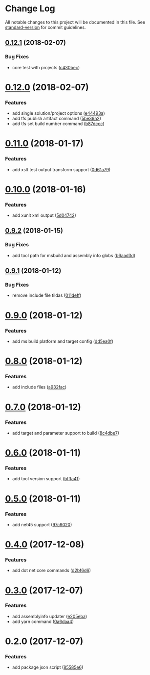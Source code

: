 # Change Log

All notable changes to this project will be documented in this file. See [standard-version](https://github.com/conventional-changelog/standard-version) for commit guidelines.

<a name="0.12.1"></a>
## [0.12.1](https://github.com/devdigital/Cake.Mix/compare/v0.12.0...v0.12.1) (2018-02-07)


### Bug Fixes

* core test with projects ([c430bec](https://github.com/devdigital/Cake.Mix/commit/c430bec))



<a name="0.12.0"></a>
# [0.12.0](https://github.com/devdigital/Cake.Mix/compare/v0.11.0...v0.12.0) (2018-02-07)


### Features

* add single solution/project options ([e44493a](https://github.com/devdigital/Cake.Mix/commit/e44493a))
* add tfs publish artifact command ([5be39a2](https://github.com/devdigital/Cake.Mix/commit/5be39a2))
* add tfs set build number command ([b87dccc](https://github.com/devdigital/Cake.Mix/commit/b87dccc))



<a name="0.11.0"></a>
# [0.11.0](https://github.com/devdigital/Cake.Mix/compare/v0.10.0...v0.11.0) (2018-01-17)


### Features

* add xslt test output transform support ([0d61a79](https://github.com/devdigital/Cake.Mix/commit/0d61a79))



<a name="0.10.0"></a>
# [0.10.0](https://github.com/devdigital/Cake.Mix/compare/v0.9.2...v0.10.0) (2018-01-16)


### Features

* add xunit xml output ([5d04742](https://github.com/devdigital/Cake.Mix/commit/5d04742))



<a name="0.9.2"></a>
## [0.9.2](https://github.com/devdigital/Cake.Mix/compare/v0.9.1...v0.9.2) (2018-01-15)


### Bug Fixes

* add tool path for msbuild and assembly info globs ([b6aad3d](https://github.com/devdigital/Cake.Mix/commit/b6aad3d))



<a name="0.9.1"></a>
## [0.9.1](https://github.com/devdigital/Cake.Mix/compare/v0.9.0...v0.9.1) (2018-01-12)


### Bug Fixes

* remove include file tildas ([011deff](https://github.com/devdigital/Cake.Mix/commit/011deff))



<a name="0.9.0"></a>
# [0.9.0](https://github.com/devdigital/Cake.Mix/compare/v0.8.0...v0.9.0) (2018-01-12)


### Features

* add ms build platform and target config ([dd5ea0f](https://github.com/devdigital/Cake.Mix/commit/dd5ea0f))



<a name="0.8.0"></a>
# [0.8.0](https://github.com/devdigital/Cake.Mix/compare/v0.7.0...v0.8.0) (2018-01-12)


### Features

* add include files ([a932fac](https://github.com/devdigital/Cake.Mix/commit/a932fac))



<a name="0.7.0"></a>
# [0.7.0](https://github.com/devdigital/Cake.Mix/compare/v0.6.0...v0.7.0) (2018-01-12)


### Features

* add target and parameter support to build ([8c4dbe7](https://github.com/devdigital/Cake.Mix/commit/8c4dbe7))



<a name="0.6.0"></a>
# [0.6.0](https://github.com/devdigital/Cake.Mix/compare/v0.5.0...v0.6.0) (2018-01-11)


### Features

* add tool version support ([bfffa41](https://github.com/devdigital/Cake.Mix/commit/bfffa41))



<a name="0.5.0"></a>
# [0.5.0](https://github.com/devdigital/Cake.Mix/compare/v0.4.0...v0.5.0) (2018-01-11)


### Features

* add net45 support ([97c9020](https://github.com/devdigital/Cake.Mix/commit/97c9020))



<a name="0.4.0"></a>
# [0.4.0](https://github.com/devdigital/Cake.Mix/compare/v0.3.0...v0.4.0) (2017-12-08)


### Features

* add dot net core commands ([d2bf6d6](https://github.com/devdigital/Cake.Mix/commit/d2bf6d6))



<a name="0.3.0"></a>
# [0.3.0](https://github.com/devdigital/Cake.Mix/compare/v0.2.0...v0.3.0) (2017-12-07)


### Features

* add assemblyinfo updater ([e205eba](https://github.com/devdigital/Cake.Mix/commit/e205eba))
* add yarn command ([0a6daa4](https://github.com/devdigital/Cake.Mix/commit/0a6daa4))



<a name="0.2.0"></a>
# 0.2.0 (2017-12-07)


### Features

* add package json script ([85585e6](https://github.com/devdigital/Cake.Mix/commit/85585e6))
